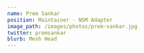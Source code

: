 ```yaml
---
name: Prem Sankar
position: Maintainer - NSM Adapter
image_path: /images/photos/prem-sankar.jpg
twitter: premsankar
blurb: Mesh Head
---
```

